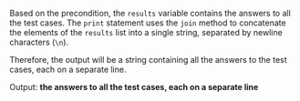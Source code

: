 Based on the precondition, the `results` variable contains the answers to all the test cases. The `print` statement uses the `join` method to concatenate the elements of the `results` list into a single string, separated by newline characters (`\n`).

Therefore, the output will be a string containing all the answers to the test cases, each on a separate line.

Output: **the answers to all the test cases, each on a separate line**